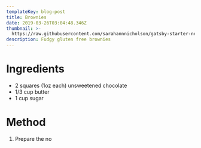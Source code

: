 ```yaml
---
templateKey: blog-post
title: Brownies
date: 2019-03-26T03:04:48.346Z
thumbnail: >-
  https://raw.githubusercontent.com/sarahannnicholson/gatsby-starter-netlify-cms/master/static/img/browniew.jpeg
description: Fudgy gluten free brownies
---
```

# Ingredients

* 2 squares (1oz each) unsweetened chocolate
* 1/3 cup butter
* 1 cup sugar

# Method

1. Prepare the no
